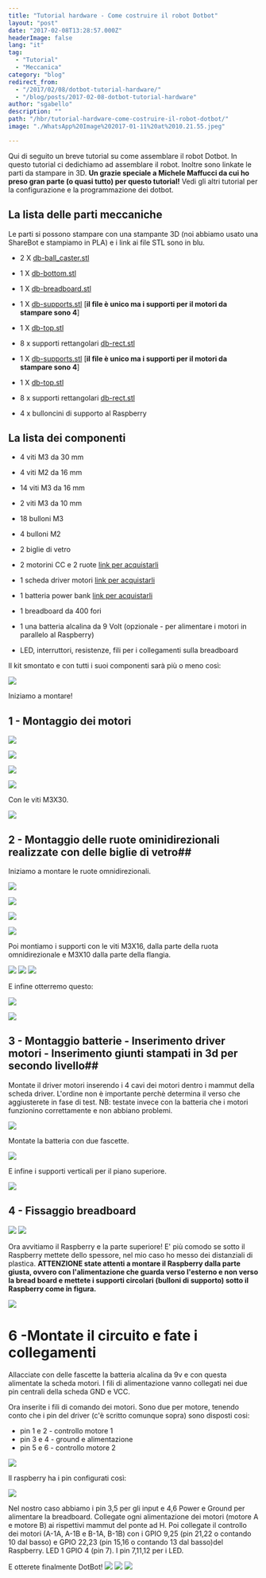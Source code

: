```yaml
---
title: "Tutorial hardware - Come costruire il robot Dotbot"
layout: "post"
date: "2017-02-08T13:28:57.000Z"
headerImage: false
lang: "it"
tag:
  - "Tutorial"
  - "Meccanica"
category: "blog"
redirect_from:
  - "/2017/02/08/dotbot-tutorial-hardware/"
  - "/blog/posts/2017-02-08-dotbot-tutorial-hardware"
author: "sgabello"
description: ""
path: "/hbr/tutorial-hardware-come-costruire-il-robot-dotbot/"
image: "./WhatsApp%20Image%202017-01-11%20at%2010.21.55.jpeg"

---
```


Qui di seguito un breve tutorial su come assemblare il robot Dotbot. In questo tutorial ci dedichiamo ad assemblare il robot. Inoltre sono linkate le parti da stampare in 3D. **Un grazie speciale a Michele Maffucci da cui ho preso gran parte (o quasi tutto) per questo tutorial!** Vedi gli altri tutorial per la configurazione e la programmazione dei dotbot.

## La lista delle parti meccaniche

Le parti si possono stampare con una stampante 3D (noi abbiamo usato una ShareBot e stampiamo in PLA) e i link ai file STL sono in blu.

- 2 X [db-ball_caster.stl](https://github.com/sgabello1/Dotbot-Kit-e-Tutorial/blob/master/db-ball_caster.stl)

- 1 X [db-bottom.stl](https://github.com/sgabello1/Dotbot-Kit-e-Tutorial/blob/master/db-bottom.stl)
- 1 X [db-breadboard.stl](https://github.com/sgabello1/Dotbot-Kit-e-Tutorial/blob/master/db-breadboard.stl)

- 1 X [db-supports.stl](https://github.com/sgabello1/Dotbot-Kit-e-Tutorial/blob/master/db-supports.stl) [**il file è unico ma i supporti per il motori da stampare sono 4**]

- 1 X [db-top.stl](https://github.com/sgabello1/Dotbot-Kit-e-Tutorial/blob/master/db-top.stl)

- 8 x supporti rettangolari [db-rect.stl](https://github.com/sgabello1/Dotbot-Kit-e-Tutorial/blob/master/v04-db-dist-25-mm.stl)

- 1 X [db-supports.stl](https://github.com/sgabello1/Dotbot-Kit-e-Tutorial/blob/master/db-supports.stl) [**il file è unico ma i supporti per il motori da stampare sono 4**]

- 1 X [db-top.stl](https://github.com/sgabello1/Dotbot-Kit-e-Tutorial/blob/master/db-top.stl)

- 8 x supporti rettangolari [db-rect.stl](https://github.com/sgabello1/Dotbot-Kit-e-Tutorial/blob/master/v04-db-dist-25-mm.stl)

- 4 x bulloncini di supporto al Raspberry

## La lista dei componenti

- 4 viti M3 da 30 mm

- 4 viti M2 da 16 mm

- 14 viti M3 da 16 mm

- 2 viti M3 da 10 mm

- 18 bulloni M3

- 4 bulloni M2

- 2 biglie di vetro

- 2 motorini CC e 2 ruote [link per acquistarli](http://www.volumerate.com/product/3-7-2v-dual-axis-tt-gear-motor-65mm-blue-rubber-wheel-for-smart-car-844443000)

- 1 scheda driver motori [link per acquistarli](http://www.volumerate.com/product/hg7881-two-channel-motor-driver-board-dark-blue-2-5-12v-2-pcs-844407060)

- 1 batteria power bank [link per acquistarli](https://www.amazon.it/RAVPower-Caricabatterie-Tecnologia-Universale-Smartphone/dp/B00YA01MC6/ref=sr_1_22?ie=UTF8&qid=1479834997&sr=8-22&keywords=batteria+esterna)

- 1 breadboard da 400 fori

- 1 una batteria alcalina da 9 Volt (opzionale - per alimentare i motori in parallelo al Raspberry)

- LED, interruttori, resistenze, fili per i collegamenti sulla breadboard

Il kit smontato e con tutti i suoi componenti sarà più o meno così:

![](./WhatsApp%20Image%202017-01-11%20at%2010.21.55.jpeg)

Iniziamo a montare!

## 1 - Montaggio dei motori

![](./WhatsApp%20Image%202017-01-11%20at%2010.27.45.jpeg)

![](./WhatsApp%20Image%202017-01-11%20at%2010.27.45_2.jpeg)

![](./WhatsApp%20Image%202017-01-11%20at%2010.27.45_1.jpeg)

![](./WhatsApp%20Image%202017-01-11%20at%2010.47.18.jpeg)

Con le viti M3X30.

![](./WhatsApp%20Image%202017-01-11%20at%2010.47.18_1.jpeg)

## 2 - Montaggio delle ruote ominidirezionali realizzate con delle biglie di vetro##

Iniziamo a montare le ruote omnidirezionali.

![](./WhatsApp%20Image%202017-01-11%20at%2011.12.05.jpeg)

![](./WhatsApp%20Image%202017-01-11%20at%2011.12.05_1.jpeg)

![](./WhatsApp%20Image%202017-01-11%20at%2011.12.05.jpeg)

![](./WhatsApp%20Image%202017-01-11%20at%2011.12.05_1.jpeg)

Poi montiamo i supporti con le viti M3X16, dalla parte della ruota omnidirezionale e M3X10 dalla parte della flangia.

![](./WhatsApp%20Image%202017-01-11%20at%2011.12.05_4.jpeg)
![](./WhatsApp%20Image%202017-01-11%20at%2011.12.05_3.jpeg)
![](./WhatsApp%20Image%202017-01-11%20at%2011.12.05_2.jpeg)

E infine otterremo questo:

![](./WhatsApp%20Image%202017-01-11%20at%2011.37.35.jpeg)

![](./WhatsApp%20Image%202017-01-11%20at%2011.37.35.jpeg)

## 3 - Montaggio batterie - Inserimento driver motori - Inserimento giunti stampati in 3d per secondo livello##

Montate il driver motori inserendo i 4 cavi dei motori dentro i mammut della scheda driver. L'ordine non è importante perchè determina il verso che aggiusterete in fase di test. NB: testate invece con la batteria che i motori funzionino correttamente e non abbiano problemi.

![](./WhatsApp%20Image%202017-01-11%20at%2011.50.00.jpeg)

Montate la batteria con due fascette.

![](./WhatsApp%20Image%202017-01-11%20at%2011.57.56.jpeg)

E infine i supporti verticali per il piano superiore.

![](./WhatsApp%20Image%202017-01-11%20at%2012.15.27.jpeg)

## 4 - Fissaggio breadboard

![](./WhatsApp%20Image%202017-01-11%20at%2012.17.04.jpeg)
![](./WhatsApp%20Image%202017-01-11%20at%2012.23.47.jpeg)

Ora avvitiamo il Raspberry e la parte superiore! E' più comodo se sotto il Raspberry mettete dello spessore, nel mio caso ho messo dei distanziali di plastica. **ATTENZIONE state attenti a montare il Raspberry dalla parte giusta, ovvero con l'alimentazione che guarda verso l'esterno e non verso la bread board e mettete i supporti circolari (bulloni di supporto) sotto il Raspberry come in figura.**

![](./WhatsApp%20Image%202017-01-16%20at%2018.06.11.png)

# 6 -Montate il circuito e fate i collegamenti

Allacciate con delle fascette la batteria alcalina da 9v e con questa alimentate la scheda motori. I fili di alimentazione vanno collegati nei due pin centrali della scheda GND e VCC.

Ora inserite i fili di comando dei motori. Sono due per motore, tenendo conto che i pin del driver (c'è scritto comunque sopra) sono disposti cosi:

- pin 1 e 2 - controllo motore 1
- pin 3 e 4 - ground e alimentazione
- pin 5 e 6 - controllo motore 2

![](./maxresdefault.png)

Il raspberry ha i pin configurati così:

![](./RP2_Pinout.png)

Nel nostro caso abbiamo i pin 3,5 per gli input e 4,6 Power e Ground per alimentare la breadboard. Collegate ogni alimentazione dei motori (motore A e motore B) ai rispettivi mammut del ponte ad H. Poi collegate il controllo dei motori (A-1A, A-1B e B-1A, B-1B) con i GPIO 9,25 (pin 21,22 o contando 10 dal basso) e GPIO 22,23 (pin 15,16 o contando 13 dal basso)del Raspberry. LED 1 GPIO 4 (pin 7).
I pin 7,11,12 per i LED.

E otterete finalmente DotBot!
![](<./WhatsApp%20Image%202017-01-18%20at%2012.34.06%20(1).jpeg>)
![](<./WhatsApp%20Image%202017-01-18%20at%2012.34.06%20(4).jpeg>)
![](./avogadro3.jpeg)
